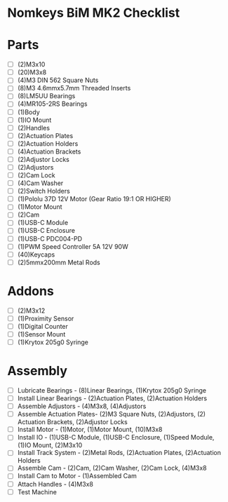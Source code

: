 # Nomkeys BiM MK2 Checklist

# Parts

- [ ]  (2)M3x10
- [ ]  (20)M3x8
- [ ]  (4)M3 DIN 562 Square Nuts
- [ ]  (8)M3 4.6mmx5.7mm Threaded Inserts
- [ ]  (8)LM5UU Bearings
- [ ]  (4)MR105-2RS Bearings
- [ ]  (1)Body
- [ ]  (1)IO Mount
- [ ]  (2)Handles
- [ ]  (2)Actuation Plates
- [ ]  (2)Actuation Holders
- [ ]  (4)Actuation Brackets
- [ ]  (2)Adjustor Locks
- [ ]  (2)Adjustors
- [ ]  (2)Cam Lock
- [ ]  (4)Cam Washer
- [ ]  (2)Switch Holders
- [ ]  (1)Pololu 37D 12V Motor (Gear Ratio 19:1 OR HIGHER)
- [ ]  (1)Motor Mount
- [ ]  (2)Cam
- [ ]  (1)USB-C Module
- [ ]  (1)USB-C Enclosure
- [ ]  (1)USB-C PDC004-PD
- [ ]  (1)PWM Speed Controller 5A 12V 90W
- [ ]  (40)Keycaps
- [ ]  (2)5mmx200mm Metal Rods

# Addons

- [ ]  (2)M3x12
- [ ]  (1)Proximity Sensor
- [ ]  (1)Digital Counter
- [ ]  (1)Sensor Mount
- [ ]  (1)Krytox 205g0 Syringe

# Assembly

- [ ]  Lubricate Bearings - (8)Linear Bearings, (1)Krytox 205g0 Syringe
- [ ]  Install Linear Bearings - (2)Actuation Plates, (2)Actuation Holders
- [ ]  Assemble Adjustors - (4)M3x8, (4)Adjustors
- [ ]  Assemble Actuation Plates- (2)M3 Square Nuts, (2)Adjustors, (2) Actuation Brackets, (2)Adjustor Locks
- [ ]  Install Motor - (1)Motor, (1)Motor Mount, (10)M3x8
- [ ]  Install IO - (1)USB-C Module, (1)USB-C Enclosure, (1)Speed Module, (1)IO Mount, (2)M3x10
- [ ]  Install Track System - (2)Metal Rods, (2)Actuation Plates, (2)Actuation Holders
- [ ]  Assemble Cam - (2)Cam, (2)Cam Washer, (2)Cam Lock, (4)M3x8
- [ ]  Install Cam to Motor - (1)Assembled Cam
- [ ]  Attach Handles - (4)M3x8
- [ ]  Test Machine
